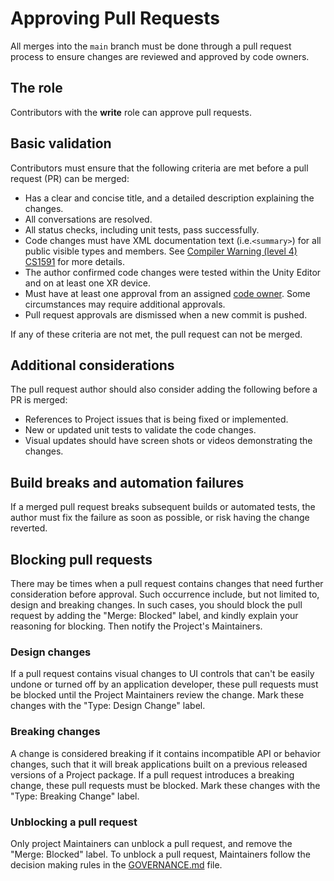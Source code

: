 # Approving Pull Requests

All merges into the `main` branch must be done through a pull request process to ensure changes are reviewed and approved by code owners.

## The role

Contributors with the **write** role can approve pull requests.

## Basic validation

Contributors must ensure that the following criteria are met before a pull request (PR) can be merged:

* Has a clear and concise title, and a detailed description explaining the changes.
* All conversations are resolved.
* All status checks, including unit tests, pass successfully.
* Code changes must have XML documentation text (i.e.`<summary>`) for all public visible types and members. See [Compiler Warning (level 4) CS1591](https://learn.microsoft.com/dotnet/csharp/language-reference/compiler-messages/cs1591) for more details.
* The author confirmed code changes were tested within the Unity Editor and on at least one XR device.
* Must have at least one approval from an assigned [code owner](code-owners.md). Some circumstances may require additional approvals.
* Pull request approvals are dismissed when a new commit is pushed.

If any of these criteria are not met, the pull request can not be merged.

## Additional considerations

The pull request author should also consider adding the following before a PR is merged:

* References to Project issues that is being fixed or implemented.
* New or updated unit tests to validate the code changes.
* Visual updates should have screen shots or videos demonstrating the changes.

## Build breaks and automation failures

If a merged pull request breaks subsequent builds or automated tests, the author must fix the failure as soon as possible, or risk having the change reverted.

## Blocking pull requests

There may be times when a pull request contains changes that need further consideration before approval. Such occurrence include, but not limited to, design and breaking changes.  In such cases, you should block the pull request by adding the "Merge: Blocked" label, and kindly explain your reasoning for blocking. Then notify the Project's Maintainers.

### Design changes

If a pull request contains visual changes to UI controls that can't be easily undone or turned off by an application developer, these pull requests must be blocked until the Project Maintainers review the change. Mark these changes with the "Type: Design Change" label.

### Breaking changes

A change is considered breaking if it contains incompatible API or behavior changes, such that it will break applications built on a previous released versions of a Project package. If a pull request introduces a breaking change, these pull requests must be blocked. Mark these changes with the "Type: Breaking Change" label.

### Unblocking a pull request

Only project Maintainers can unblock a pull request, and remove the "Merge: Blocked" label. To unblock a pull request, Maintainers follow the decision making rules in the [GOVERNANCE.md](../GOVERNANCE.md) file.

